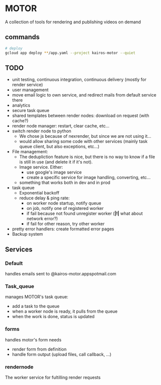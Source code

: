 # MOTOR
A collection of tools for rendering and publishing videos on demand

## commands
```bash
# deploy
gcloud app deploy **/app.yaml --project kairos-motor --quiet
```

## TODO
- unit testing, continuous integration, continuous delivery (mostly for render service)
- user management
- move email logic to own service, and redirect mails from default service there
- analytics
- secure task queue
- shared templates between render nodes: download on request (with cache?)
- render node manager: restart, clear cache, etc...
- switch render node to python
  - We chose js because of nexrender, but since we are not using it...
  - would allow sharing some code with other services (mainly task queue client,
  but also exceptions, etc...)
- File management:
  - The dedupliction feature is nice, but there is no way to know if a file is
  still in use (and delete it if it's not).
  - Image service. Either:
    - use google's image service
    - create a specific service for image handling, converting, etc...
  - something that works both in dev and in prod
- task queue
  - Exponential backoff
  - reduce delay & ping rate:
    - on worker node startup, notify queue
    - on job, notify one of registered worker
    - if fail because not found unregister worker (__|!|__ what about network error?)
    - if fail for other reason, try other worker
- pretty error handlers: create formatted error pages
- Backup system

## Services
### Default
handles emails sent to @kairos-motor.appspotmail.com

### Task_queue
manages MOTOR's task queue:
- add a task to the queue
- when a worker node is ready, it pulls from the queue
- when the work is done, status is updated

### forms
handles motor's form needs
- render form from definition
- handle form output (upload files, call callback, ...)

### rendernode
The worker service for fultilling render requests